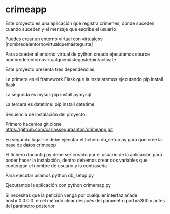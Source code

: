 # crimeapp
Este proyecto es una aplicación que registra crimenes, dónde suceden, cuando suceden y el mensaje que escribe el usuario

Puedes crear un entorno virtual con virtualenv [nombredelentornovirtualquemásteguste]

Para acceder al entorno virtual de python creado ejecutamos source nombredelentornovirtualquemásteguste/bin/activate

Este proyecto presenta tres dependencias:

La primera es el framework Flask que la instalaremos ejecutando
pip install flask

La segunda es mysql:
pip install pymysql

La tercera es datetime:
pip install datetime

Secuencia de instalación del proyecto:

Primero hacemos git clone https://github.com/carlosseguraanton/crimeapp.git

En segundo lugar se debe ejecutar el fichero db_setup.py
para que cree la base de datos crimeapp

El fichero dbconfig.py debe ser creado por el usuario de la aplicación para poder hacer la instalación, dentro debemos crear dos variables que contengan el nombre de usuario y la contraseña

Para ejecutar usamos python db_setup.py

Ejecutamos la aplicación con python crimemap.py

Si necesitas que la petición venga por cualquier interfaz añade host='0.0.0.0' en el método clear después del parametro port=5300 y antes del parámetro posterior

